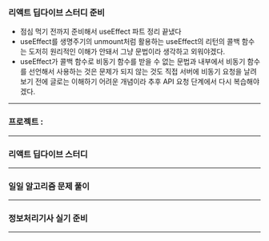 ### 리액트 딥다이브 스터디 준비

- 점심 먹기 전까지 준비해서 useEffect 파트 정리 끝냈다
- useEffect를 생명주기의 unmount처럼 활용하는 useEffect의 리턴의 콜백 함수는 도저히 원리적인 이해가 안돼서 그냥 문법이라 생각하고 외워야겠다.
- useEffect가 콜백 함수로 비동기 함수를 받을 수 없는 문법과 내부에서 비동기 함수를 선언해서 사용하는 것은 문제가 되지 않는 것도 직접 서버에 비동기 요청을 날려보기 전에 글로는 이해하기 어려운 개념이라 추후 API 요청 단계에서 다시 복습해야겠다.

---

### 프로젝트 :

---

### 리액트 딥다이브 스터디

---

### 일일 알고리즘 문제 풀이

---

### 정보처리기사 실기 준비

---
